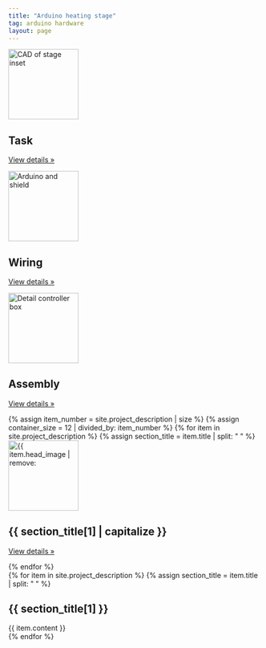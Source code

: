 ```yaml
---
title: "Arduino heating stage"
tag: arduino hardware
layout: page
---
```


<div class="container marketing">
  <div class="row">
    <div class="col-lg-4">
      <img class="rounded-circle" src="{{ '/assets/images/cad-stage-inset.png' | prepend: site.baseurl }}" alt="CAD of stage inset" width="140" height="140">
      <h2>Task</h2>
      <p></p>
      <p><a class="btn btn-secondary" href="#task" role="button">View details &raquo;</a></p>
    </div><!-- /.col-lg-4 -->
    <div class="col-lg-4">
      <img class="rounded-circle" src="{{ '/assets/images/arduino-and-shield-part.jpg' | prepend: site.baseurl }}" alt="Arduino and shield" width="140" height="140">
      <h2>Wiring</h2>
      <p></p>
      <p><a class="btn btn-secondary" href="#wiring" role="button">View details &raquo;</a></p>
    </div><!-- /.col-lg-4 -->
    <div class="col-lg-4">
      <img class="rounded-circle" src="{{ '/assets/images/box-assembly-detail.jpg' | prepend:site.baseurl }}" alt="Detail controller box" width="140" height="140">
      <h2>Assembly</h2>
      <p></p>
      <p><a class="btn btn-secondary" href="#assembly" role="button">View details &raquo;</a></p>
    </div><!-- /.col-lg-4 -->
  </div><!-- /.row -->

</div><!-- /.container -->


<div class="container marketing">
  <div class="row">
  {% assign item_number = site.project_description | size %}
  {% assign container_size = 12 | divided_by: item_number %}
    {% for item in site.project_description %}
      {% assign section_title = item.title | split: " " %}
      <div class="col-lg-{{ container_size }}">
        <img class="rounded-circle" src="{{ item.head_image | prepend:site.baseurl }}" alt="{{ item.head_image | remove: ".png" | replace: "-", " " | capitalize }}" width="140" height="140">
        <h2> {{ section_title[1] | capitalize }} </h2>
        <p></p>
        <p><a class="btn btn-secondary" href="#{{ item.title }}" role="button">View details &raquo;</a></p>
      </div>
    {% endfor %}
  </div>
</div>

<main role="main" class="container">

<div class="row">
  <div class="col-sm-8 blog-main">
    {% for item in site.project_description %}
      {% assign section_title = item.title | split: " " %}
      <div class="blog-post">
        <h2 class="blog-post-title" id="{{ item.title }}">{{ section_title[1] }}</h2>
        {{ item.content }}
      </div>
    {% endfor %}
  </div>
</div>

</main>
